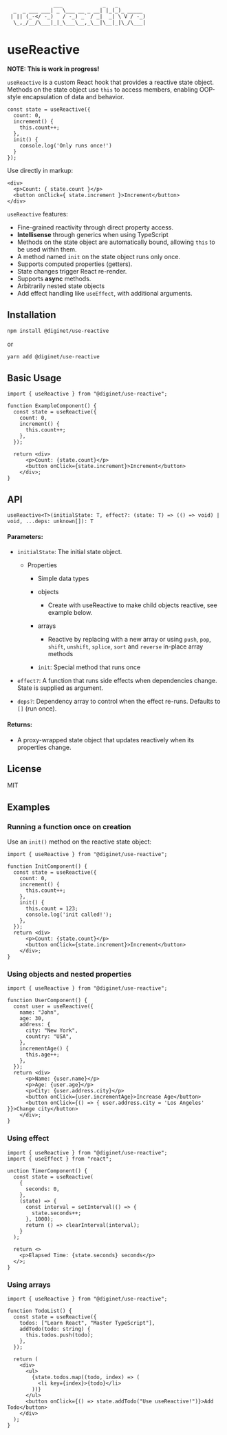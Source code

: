 ```asciiarmor
               ___             _   _
  _  _ ___ ___| _ \___ __ _ __| |_(_)_ _____ 
 | || (_-</ -_)   / -_) _` / _|  _| \ V / -_)
  \_,_/__/\___|_|_\___\__,_\__|\__|_|\_/\___|
```
# useReactive

**NOTE: This is work in progress!**

`useReactive` is a custom React hook that provides a reactive state object. Methods on the state object use `this` to access members, enabling OOP-style encapsulation of data and behavior.

```tsx
const state = useReactive({
  count: 0,
  increment() {
    this.count++;
  },
  init() {
    console.log('Only runs once!')
  }
});
```

Use directly in markup:


```tsx
<div>
  <p>Count: { state.count }</p>
  <button onClick={ state.increment }>Increment</button>
</div>
```

`useReactive` features:

- Fine-grained reactivity through direct property access. 
- **Intellisense** through generics when using TypeScript 
- Methods on the state object are automatically bound, allowing `this` to be used within them. 
- A method named `init` on the state object runs only once.
- Supports computed properties (getters). 
- State changes trigger React re-render.
- Supports **async** methods.
- Arbitrarily nested state objects
- Add effect handling like `useEffect`, with additional arguments.

## Installation


```sh
npm install @diginet/use-reactive
```

or

```sh
yarn add @diginet/use-reactive
```

## Basic Usage

```tsx
import { useReactive } from "@diginet/use-reactive";

function ExampleComponent() {
  const state = useReactive({
    count: 0,
    increment() {
      this.count++;
    },
  });

  return <div>
      <p>Count: {state.count}</p>
      <button onClick={state.increment}>Increment</button>
    </div>;
}
```

## API

`useReactive<T>(initialState: T, effect?: (state: T) => (() => void) | void, ...deps: unknown[]): T`

#### Parameters:

- `initialState`: The initial state object.
  - Properties
    - Simple data types
    - objects
      - Create with useReactive to make child objects reactive, see example below.

    - arrays
      - Reactive by replacing with a new array or using `push`, `pop`, `shift`, `unshift`, `splice`, `sort` and `reverse` in-place array methods

    - `init`: Special method that runs once

- `effect?`: A function that runs side effects when dependencies change. State is supplied as argument.
- `deps?`: Dependency array to control when the effect re-runs. Defaults to `[]` (run once).

#### Returns:

- A proxy-wrapped state object that updates reactively when its properties change.

## License

MIT

## Examples

### Running a function once on creation

Use an `init()` method on the reactive state object:

```tsx
import { useReactive } from "@diginet/use-reactive";

function InitComponent() {
  const state = useReactive({
    count: 0,
    increment() {
      this.count++;
    },
    init() {
      this.count = 123;
      console.log('init called!');
    },
  });
  return <div>
      <p>Count: {state.count}</p>
      <button onClick={state.increment}>Increment</button>
    </div>;
}
```

### Using objects and nested properties

```tsx
import { useReactive } from "@diginet/use-reactive";

function UserComponent() {
  const user = useReactive({
    name: "John",
    age: 30,
    address: {
      city: "New York",
      country: "USA",
    },
    incrementAge() {
      this.age++;
    },
  });
  return <div>
      <p>Name: {user.name}</p>
      <p>Age: {user.age}</p>
      <p>City: {user.address.city}</p>
      <button onClick={user.incrementAge}>Increase Age</button>
      <button onClick={() => { user.address.city = 'Los Angeles' }}>Change city</button>
    </div>;
}
```

### Using effect

```tsx
import { useReactive } from "@diginet/use-reactive";
import { useEffect } from "react";

unction TimerComponent() {
  const state = useReactive(
    {
      seconds: 0,
    },
    (state) => {
      const interval = setInterval(() => {
        state.seconds++;
      }, 1000);
      return () => clearInterval(interval);
    }
  );

  return <>
    <p>Elapsed Time: {state.seconds} seconds</p>
  </>;
}
```

### Using arrays

```tsx
import { useReactive } from "@diginet/use-reactive";

function TodoList() {
  const state = useReactive({
    todos: ["Learn React", "Master TypeScript"],
    addTodo(todo: string) {
      this.todos.push(todo);
    },
  });

  return (
    <div>
      <ul>
        {state.todos.map((todo, index) => (
          <li key={index}>{todo}</li>
        ))}
      </ul>
      <button onClick={() => state.addTodo("Use useReactive!")}>Add Todo</button>
    </div>
  );
}
```

